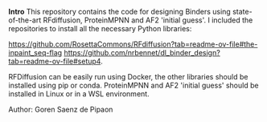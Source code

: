 **Intro**
This repository contains the code for designing Binders using state-of-the-art RFdiffusion, ProteinMPNN and AF2 'initial guess'. 
I included the repositories to install all the necessary Python libraries:

https://github.com/RosettaCommons/RFdiffusion?tab=readme-ov-file#the-inpaint_seq-flag
https://github.com/nrbennet/dl_binder_design?tab=readme-ov-file#setup4.

RFDiffusion can be easily run using Docker, the other libraries should be installed using pip or conda. 
ProteinMPNN and AF2 'initial guess' should be installed in Linux or in a WSL environment.

Author: Goren Saenz de Pipaon
